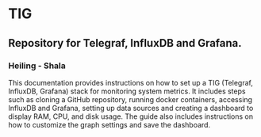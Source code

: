 # TIG
## Repository for Telegraf, InfluxDB and Grafana.
### Heiling - Shala

This documentation provides instructions on how to set up a TIG (Telegraf, InfluxDB, 
Grafana) stack for monitoring system metrics. It includes steps such as cloning a 
GitHub repository, running docker containers, accessing InfluxDB and Grafana, 
setting up data sources and creating a dashboard to display RAM, CPU, and disk 
usage. The guide also includes instructions on how to customize the graph settings 
and save the dashboard.
